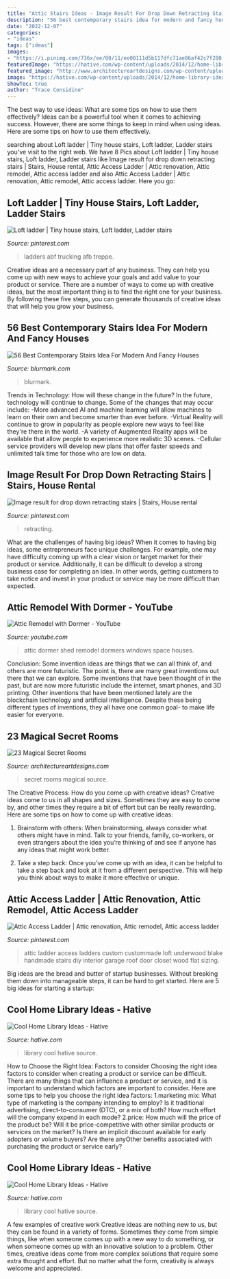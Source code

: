 ```yaml
---
title: "Attic Stairs Ideas - Image Result For Drop Down Retracting Stairs"
description: "56 best contemporary stairs idea for modern and fancy houses"
date: "2022-12-07"
categories:
- "ideas"
tags: ["ideas"]
images:
- "https://i.pinimg.com/736x/ee/00/11/ee00111d5b117dfc71ae86af42c7f280--attic-access-ladder-roof-ladder.jpg"
featuredImage: "https://hative.com/wp-content/uploads/2014/12/home-library-ideas/13-cool-home-library-ideas.jpg"
featured_image: "http://www.architectureartdesigns.com/wp-content/uploads/2014/01/736.jpg"
image: "https://hative.com/wp-content/uploads/2014/12/home-library-ideas/8-cool-home-library-ideas.jpg"
ShowToc: true
author: "Trace Considine"
---
```



The best way to use ideas: What are some tips on how to use them effectively?
Ideas can be a powerful tool when it comes to achieving success. However, there are some things to keep in mind when using ideas. Here are some tips on how to use them effectively.

	

		
searching about Loft ladder | Tiny house stairs, Loft ladder, Ladder stairs you've visit to the right web. We have 8 Pics about Loft ladder | Tiny house stairs, Loft ladder, Ladder stairs like Image result for drop down retracting stairs | Stairs, House rental, Attic Access Ladder | Attic renovation, Attic remodel, Attic access ladder and also Attic Access Ladder | Attic renovation, Attic remodel, Attic access ladder. Here you go:
		
    
## Loft Ladder | Tiny House Stairs, Loft Ladder, Ladder Stairs

<img loading=lazy src="https://i.pinimg.com/736x/63/33/1b/63331b858e3d306ae62aa3528f5456e4.jpg" onerror="this.onerror=null;this.src='https://tse1.mm.bing.net/th?id=OIP._WGx2DJokmneUMtiv7-rtgHaJ3&amp;pid=15.1';" alt="Loft ladder | Tiny house stairs, Loft ladder, Ladder stairs">

_Source: pinterest.com_

>ladders abf trucking afb treppe. 

	

Creative ideas are a necessary part of any business. They can help you come up with new ways to achieve your goals and add value to your product or service. There are a number of ways to come up with creative ideas, but the most important thing is to find the right one for your business. By following these five steps, you can generate thousands of creative ideas that will help you grow your business.

    
## 56 Best Contemporary Stairs Idea For Modern And Fancy Houses

<img loading=lazy src="https://www.blurmark.com/wp-content/uploads/2017/05/Beautiful-Wooden-Stairs-Idea.jpg" onerror="this.onerror=null;this.src='https://tse3.mm.bing.net/th?id=OIP.vixvAyMZjiT3q45dCChZkQDfEX&amp;pid=15.1';" alt="56 Best Contemporary Stairs Idea For Modern And Fancy Houses">

_Source: blurmark.com_

>blurmark. 

	

Trends in Technology: How will these change in the future?
In the future, technology will continue to change. Some of the changes that may occur include: 
-More advanced AI and machine learning will allow machines to learn on their own and become smarter than ever before.
-Virtual Reality will continue to grow in popularity as people explore new ways to feel like they're there in the world.
-A variety of Augmented Reality apps will be available that allow people to experience more realistic 3D scenes.
-Cellular service providers will develop new plans that offer faster speeds and unlimited talk time for those who are low on data.

    
## Image Result For Drop Down Retracting Stairs | Stairs, House Rental

<img loading=lazy src="https://i.pinimg.com/736x/1a/a0/9e/1aa09e08c716f4456bec5134ec4b4cf9.jpg" onerror="this.onerror=null;this.src='https://tse1.mm.bing.net/th?id=OIP.7sh3OmEtINs5eC_mzIHGhQHaLH&amp;pid=15.1';" alt="Image result for drop down retracting stairs | Stairs, House rental">

_Source: pinterest.com_

>retracting. 

	

What are the challenges of having big ideas?
When it comes to having big ideas, some entrepreneurs face unique challenges. For example, one may have difficulty coming up with a clear vision or target market for their product or service. Additionally, it can be difficult to develop a strong business case for completing an idea. In other words, getting customers to take notice and invest in your product or service may be more difficult than expected.

    
## Attic Remodel With Dormer - YouTube

<img loading=lazy src="http://i.ytimg.com/vi/6g5mz1eZNuY/maxresdefault.jpg" onerror="this.onerror=null;this.src='https://tse4.mm.bing.net/th?id=OIP.MjN62GA6eHiZCduDmGAG6QHaEo&amp;pid=15.1';" alt="Attic Remodel with Dormer - YouTube">

_Source: youtube.com_

>attic dormer shed remodel dormers windows space houses. 

	

Conclusion: Some invention ideas are things that we can all think of, and others are more futuristic. The point is, there are many great inventions out there that we can explore.
Some inventions that have been thought of in the past, but are now more futuristic include the internet, smart phones, and 3D printing. Other inventions that have been mentioned lately are the blockchain technology and artificial intelligence. Despite these being different types of inventions, they all have one common goal- to make life easier for everyone.

    
## 23 Magical Secret Rooms

<img loading=lazy src="http://www.architectureartdesigns.com/wp-content/uploads/2014/01/736.jpg" onerror="this.onerror=null;this.src='https://tse1.mm.bing.net/th?id=OIP.71APJGOUJN-WyW1oCKDl_gHaLD&amp;pid=15.1';" alt="23 Magical Secret Rooms">

_Source: architectureartdesigns.com_

>secret rooms magical source. 

	

The Creative Process: How do you come up with creative ideas?
Creative ideas come to us in all shapes and sizes. Sometimes they are easy to come by, and other times they require a bit of effort but can be really rewarding. Here are some tips on how to come up with creative ideas:
1. Brainstorm with others: When brainstorming, always consider what others might have in mind. Talk to your friends, family, co-workers, or even strangers about the idea you’re thinking of and see if anyone has any ideas that might work better.

2. Take a step back: Once you’ve come up with an idea, it can be helpful to take a step back and look at it from a different perspective. This will help you think about ways to make it more effective or unique.


    
## Attic Access Ladder | Attic Renovation, Attic Remodel, Attic Access Ladder

<img loading=lazy src="https://i.pinimg.com/736x/ee/00/11/ee00111d5b117dfc71ae86af42c7f280--attic-access-ladder-roof-ladder.jpg" onerror="this.onerror=null;this.src='https://tse4.mm.bing.net/th?id=OIP.A7J2rC3QiuToYZvuKXvX0gHaLJ&amp;pid=15.1';" alt="Attic Access Ladder | Attic renovation, Attic remodel, Attic access ladder">

_Source: pinterest.com_

>attic ladder access ladders custom custommade loft underwood blake handmade stairs diy interior garage roof door closet wood flat sizing. 

	

Big ideas are the bread and butter of startup businesses. Without breaking them down into manageable steps, it can be hard to get started. Here are 5 big ideas for starting a startup: 

    
## Cool Home Library Ideas - Hative

<img loading=lazy src="https://hative.com/wp-content/uploads/2014/12/home-library-ideas/8-cool-home-library-ideas.jpg" onerror="this.onerror=null;this.src='https://tse2.mm.bing.net/th?id=OIP.tLgMc8a0nQNaDXq72mUrdQHaJ8&amp;pid=15.1';" alt="Cool Home Library Ideas - Hative">

_Source: hative.com_

>library cool hative source. 

	

How to Choose the Right Idea: Factors to consider
Choosing the right idea factors to consider when creating a product or service can be difficult. There are many things that can influence a product or service, and it is important to understand which factors are important to consider. Here are some tips to help you choose the right idea factors:
1.marketing mix: What type of marketing is the company intending to employ? Is it traditional advertising, direct-to-consumer (DTC), or a mix of both? How much effort will the company expend in each mode?
2.price: How much will the price of the product be? Will it be price-competitive with other similar products or services on the market? Is there an implicit discount available for early adopters or volume buyers? Are there anyOther benefits associated with purchasing the product or service early?

    
## Cool Home Library Ideas - Hative

<img loading=lazy src="https://hative.com/wp-content/uploads/2014/12/home-library-ideas/13-cool-home-library-ideas.jpg" onerror="this.onerror=null;this.src='https://tse3.mm.bing.net/th?id=OIP.S91XmXxfTPIROis75y0LSwHaJQ&amp;pid=15.1';" alt="Cool Home Library Ideas - Hative">

_Source: hative.com_

>library cool hative source. 

	

A few examples of creative work
Creative ideas are nothing new to us, but they can be found in a variety of forms. Sometimes they come from simple things, like when someone comes up with a new way to do something, or when someone comes up with an innovative solution to a problem. Other times, creative ideas come from more complex solutions that require some extra thought and effort. But no matter what the form, creativity is always welcome and appreciated.

